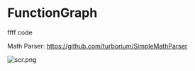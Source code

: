 # FunctionGraph
ffff code

Math Parser: https://github.com/turborium/SimpleMathParser  

![scr.png](scr.png)
